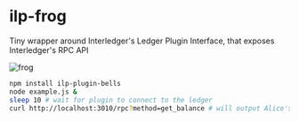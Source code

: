# ilp-frog
Tiny wrapper around Interledger's Ledger Plugin Interface, that exposes Interledger's RPC API

![frog](https://cdn.pixabay.com/photo/2015/09/06/20/31/frog-927765_640.jpg "https://pixabay.com/p-927765")

```sh
npm install ilp-plugin-bells
node example.js &
sleep 10 # wait for plugin to connect to the ledger
curl http://localhost:3010/rpc?method=get_balance # will output Alice's balance in nano-USD, e.g. "206157309414"
```
